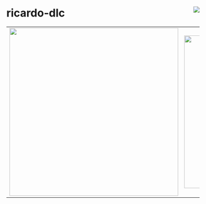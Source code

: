 # ricardo-dlc <img align='right' src="https://komarev.com/ghpvc/?username=ricardo-dlc&style=flat-square">

<center>
  <table align="center">
    <tr>
      <td>
        <img width="440px" align="center" src="https://github-readme-stats.vercel.app/api?username=ricardo-dlc&show_icons=true&count_private=true&theme=vue-dark&hide_border=true" />
      </td>
      <td>
        <img width="400px" align="center" src="https://github-readme-stats.vercel.app/api/top-langs/?username=ricardo-dlc&hide=css,scss,less&layout=compact&count_private=true&hide_border=true" />
      </td>
    </tr>
  </table>
</center>

<!--
**ricardo-dlc/ricardo-dlc** is a ✨ _special_ ✨ repository because its `README.md` (this file) appears on your GitHub profile.

Here are some ideas to get you started:

- 🔭 I’m currently working on ...
- 🌱 I’m currently learning ...
- 👯 I’m looking to collaborate on ...
- 🤔 I’m looking for help with ...
- 💬 Ask me about ...
- 📫 How to reach me: ...
- 😄 Pronouns: ...
- ⚡ Fun fact: ...
-->
